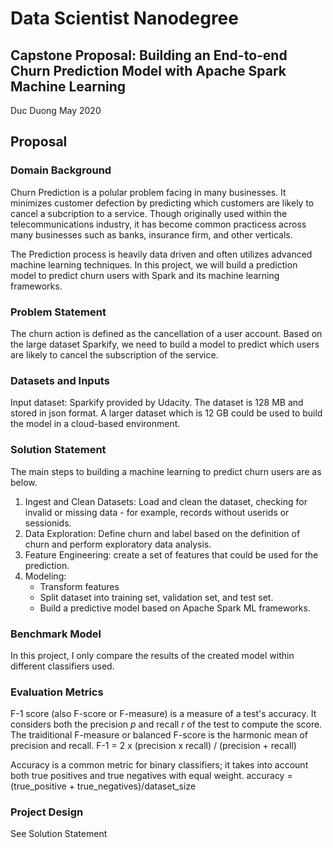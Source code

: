 # Data Scientist Nanodegree
## Capstone Proposal: Building an End-to-end Churn Prediction Model with Apache Spark Machine Learning
Duc Duong
May 2020

## Proposal

### Domain Background
Churn Prediction is a polular problem facing in many businesses. It minimizes customer defection by predicting which customers are likely to cancel
a subcription to a service. Though originally used within the telecommunications industry, it has become common practicess across many businesses such as
banks, insurance firm, and other verticals.

The Prediction process is heavily data driven and often utilizes advanced machine learning techniques. In this project, we will build a prediction 
model to predict churn users with Spark and its machine learning frameworks. 

### Problem Statement
The churn action is defined as the cancellation of a user account. Based on the large dataset Sparkify, we need to build a model to predict which users
are likely to cancel the subscription of the service.


### Datasets and Inputs
Input dataset: Sparkify provided by Udacity. The dataset is 128 MB and stored in json format.
A larger dataset which is 12 GB could be used to build the model in a cloud-based environment.


### Solution Statement
The main steps to building a machine learning to predict churn users are as below.
1. Ingest and Clean Datasets: Load and clean the dataset, checking for invalid or missing data - for example, records without userids or sessionids.
2. Data Exploration: Define churn and label based on the definition of churn and perform exploratory data analysis.
3. Feature Engineering: create a set of features that could be used for the prediction.
4. Modeling:
	- Transform features
	- Split dataset into training set, validation set, and test set.
	- Build a predictive model based on Apache Spark ML frameworks.


### Benchmark Model
In this project, I only compare the results of the created model within different classifiers used.

### Evaluation Metrics
F-1 score (also F-score or F-measure) is a measure of a test's accuracy. It considers both the precision *p* and recall *r* of the test to compute the score.
The traiditional F-measure or balanced F-score is the harmonic mean of precision and recall.
F-1 = 2 x (precision x recall) / (precision + recall)

Accuracy is a common metric for binary classifiers; it takes into account both true positives and true negatives with equal weight.
accuracy = (true_positive + true_negatives)/dataset_size

### Project Design
See Solution Statement

